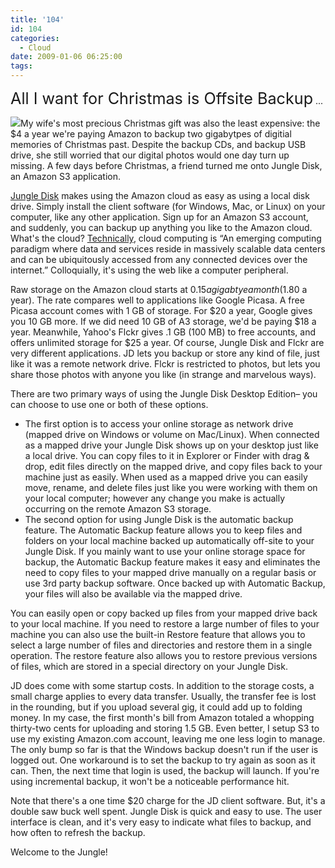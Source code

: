 ```yaml
---
title: '104'
id: 104
categories:
  - Cloud
date: 2009-01-06 06:25:00
tags:
---
```


<span style="font-size:180%;">All I want for Christmas is Offsite Backup</span> ...

[![](https://tedhusted.files.wordpress.com/2009/01/fa129-junglebook.png)](http://www.jungledisk.com/)My wife's most precious Christmas gift was also the least expensive: the $4 a year we're paying Amazon to backup two gigabytpes of digitial memories of Christmas past.
Despite the backup CDs, and backup USB drive, she still worried that our digital photos would one day turn up missing. A few days before Christmas, a friend turned me onto Jungle Disk, an Amazon S3 application.

[Jungle Disk](http://www.jungledisk.com/) makes using the Amazon cloud as easy as using a local disk drive. Simply install the client software (for Windows, Mac, or Linux) on your computer, like any other application. Sign up for an Amazon S3 account, and suddenly, you can backup up anything you like to the Amazon cloud.
What's the cloud? [Technically](http://en.wikipedia.org/wiki/Cloud_computing), cloud computing is “An emerging computing paradigm where data and services reside in massively scalable data centers and can be ubiquitously accessed from any connected devices over the internet.” Colloquially, it's using the web like a computer peripheral.

Raw storage on the Amazon cloud starts at $0.15 a gigabtye a month ($1.80 a year). The rate compares well to applications like Google Picasa. A free Picasa account comes with 1 GB of storage. For $20 a year, Google gives you 10 GB more. If we did need 10 GB of A3 storage, we'd be paying $18 a year. Meanwhile, Yahoo's Flckr gives .1 GB (100 MB) to free accounts, and offers unlimited storage for $25 a year. 
Of course, Jungle Disk and Flckr are very different applications. JD lets you backup or store any kind of file, just like it was a remote network drive. Flckr is restricted to photos, but lets you share those photos with anyone you like (in strange and marvelous ways).

There are two primary ways of using the Jungle Disk Desktop Edition– you can choose to use one or both of these options.

*   The first option is to access your online storage as network drive (mapped drive on Windows or volume on Mac/Linux). When connected as a mapped drive your Jungle Disk shows up on your desktop just like a local drive. You can copy files to it in Explorer or Finder with drag &amp; drop, edit files directly on the mapped drive, and copy files back to your machine just as easily. When used as a mapped drive you can easily move, rename, and delete files just like you were working with them on your local computer; however any change you make is actually occurring on the remote Amazon S3 storage.
*   The second option for using Jungle Disk is the automatic backup feature. The Automatic Backup feature allows you to keep files and folders on your local machine backed up automatically off-site to your Jungle Disk. If you mainly want to use your online storage space for backup, the Automatic Backup feature makes it easy and eliminates the need to copy files to your mapped drive manually on a regular basis or use 3rd party backup software. Once backed up with Automatic Backup, your files will also be available via the mapped drive.

You can easily open or copy backed up files from your mapped drive back to your local machine. If you need to restore a large number of files to your machine you can also use the built-in Restore feature that allows you to select a large number of files and directories and restore them in a single operation. The restore feature also allows you to restore previous versions of files, which are stored in a special directory on your Jungle Disk.

JD does come with some startup costs. In addition to the storage costs, a small charge applies to every data transfer. Usually, the transfer fee is lost in the rounding, but if you upload several gig, it could add up to folding money. In my case, the first month's bill from Amazon totaled a whopping thirty-two cents for uploading and storing 1.5 GB. Even better, I setup S3 to use my existing Amazon.com account, leaving me one less login to manage.
The only bump so far is that the Windows backup doesn't run if the user is logged out. One  workaround is to set the backup to try again as soon as it can.  Then, the next time that login is used, the backup will launch.  If you're using incremental backup, it won't be a noticeable performance  hit.

Note that there's a one time $20 charge for the JD client software. But, it's a double saw buck well spent. Jungle Disk is quick and easy to use. The user interface is clean, and it's very easy to indicate what files to backup, and how often to refresh the backup.

Welcome to the Jungle!